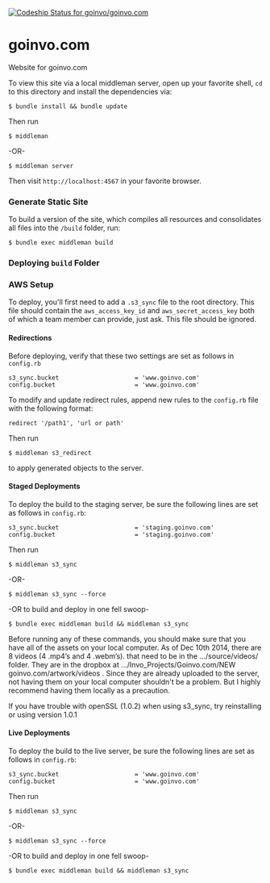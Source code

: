 [ ![Codeship Status for goinvo/goinvo.com](https://codeship.com/projects/f4e57f70-0df4-0133-b611-2ed139d2fe7b/status?branch=master)](https://codeship.com/projects/91543)

goinvo.com
==========

Website for goinvo.com

To view this site via a local middleman server, open up your favorite shell, `cd` to this directory and install the dependencies via:

	$ bundle install && bundle update

Then run

	$ middleman
	
-OR-

	$ middleman server
  
Then visit `http://localhost:4567` in your favorite browser.


### Generate Static Site

To build a version of the site, which compiles all resources and consolidates all files into the `/build` folder, run:

	$ bundle exec middleman build


### Deploying `build` Folder

### AWS Setup

To deploy, you'll first need to add a `.s3_sync` file to the root directory. This file should contain the `aws_access_key_id` and `aws_secret_access_key` both of which a team member can provide, just ask. This file should be ignored. 


#### Redirections

Before deploying, verify that these two settings are set as follows in `config.rb`

	s3_sync.bucket                     = 'www.goinvo.com'
	config.bucket                      = 'www.goinvo.com'

To modify and update redirect rules, append new rules to the `config.rb` file with the following format:

	redirect '/path1', 'url or path'
  
Then run

	$ middleman s3_redirect

to apply generated objects to the server.


#### Staged Deployments

To deploy the build to the staging server, be sure the following lines are set as follows in `config.rb`:

	s3_sync.bucket                     = 'staging.goinvo.com'
	config.bucket                      = 'staging.goinvo.com'

Then run

	$ middleman s3_sync
-OR-

	$ middleman s3_sync --force
	
-OR to build and deploy in one fell swoop-

	$ bundle exec middleman build && middleman s3_sync
	

Before running any of these commands, you should make sure that you have all of the assets on your local computer. As of Dec 10th 2014, there are 8 videos (4 .mp4’s and 4 .webm’s).  that need to be in the .../source/videos/ folder. They are in the dropbox at .../Invo_Projects/Goinvo.com/NEW goinvo.com/artwork/videos . Since they are already uploaded to the server, not having them on your local computer shouldn't be a problem. But I highly recommend having them locally as a precaution.

If you have trouble with openSSL \(1.0.2\) when using s3_sync, try reinstalling or using version 1.0.1



#### Live Deployments

To deploy the build to the live server, be sure the following lines are set as follows in `config.rb`:

	s3_sync.bucket                     = 'www.goinvo.com'
	config.bucket                      = 'www.goinvo.com'

Then run

	$ middleman s3_sync
-OR-

	$ middleman s3_sync --force

-OR to build and deploy in one fell swoop-

	$ bundle exec middleman build && middleman s3_sync
